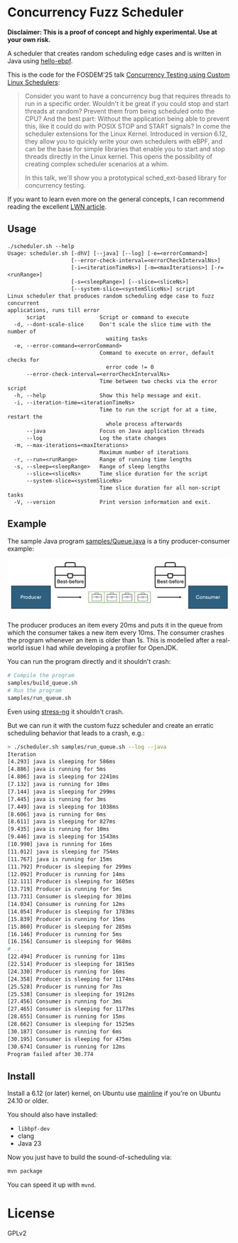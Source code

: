 Concurrency Fuzz Scheduler
===========

__Disclaimer: This is a proof of concept and highly experimental. Use at your own risk.__

A scheduler that creates random scheduling edge cases and is written in Java using [hello-ebpf](https://github.com/parttimenerd/hello-ebpf).

This is the code for the FOSDEM'25 talk [Concurrency Testing using Custom Linux Schedulers](https://fosdem.org/2025/schedule/event/fosdem-2025-4489-concurrency-testing-using-custom-linux-schedulers/):

> Consider you want to have a concurrency bug that requires threads to run in a specific order.
> Wouldn't it be great if you could stop and start threads at random? Prevent them from being
> scheduled onto the CPU? And the best part: Without the application being able to prevent this,
> like it could do with POSIX STOP and START signals? In come the scheduler extensions for the Linux Kernel.
> Introduced in version 6.12, they allow you to quickly write your own schedulers with eBPF,
> and can be the base for simple libraries that enable you to start and stop threads directly in the Linux kernel.
> This opens the possibility of creating complex scheduler scenarios at a whim.
>
> In this talk, we'll show you a prototypical sched_ext-based library for concurrency testing.

If you want to learn even more on the general concepts, I can recommend reading the excellent [LWN article](https://lwn.net/SubscriberLink/1007689/922423e440f5e68a/).

## Usage

```
./scheduler.sh --help
Usage: scheduler.sh [-dhV] [--java] [--log] [-e=<errorCommand>]
                    [--error-check-interval=<errorCheckIntervalNs>]
                    [-i=<iterationTimeNs>] [-m=<maxIterations>] [-r=<runRange>]
                    [-s=<sleepRange>] [--slice=<sliceNs>]
                    [--system-slice=<systemSliceNs>] script
Linux scheduler that produces random scheduling edge case to fuzz concurrent
applications, runs till error
      script                 Script or command to execute
  -d, --dont-scale-slice     Don't scale the slice time with the number of
                               waiting tasks
  -e, --error-command=<errorCommand>
                             Command to execute on error, default checks for
                               error code != 0
      --error-check-interval=<errorCheckIntervalNs>
                             Time between two checks via the error script
  -h, --help                 Show this help message and exit.
  -i, --iteration-time=<iterationTimeNs>
                             Time to run the script for at a time, restart the
                               whole process afterwards
      --java                 Focus on Java application threads
      --log                  Log the state changes
  -m, --max-iterations=<maxIterations>
                             Maximum number of iterations
  -r, --run=<runRange>       Range of running time lengths
  -s, --sleep=<sleepRange>   Range of sleep lengths
      --slice=<sliceNs>      Time slice duration for the script
      --system-slice=<systemSliceNs>
                             Time slice duration for all non-script tasks
  -V, --version              Print version information and exit.
```

## Example

The sample Java program [samples/Queue.java](samples/Queue.java) is a tiny producer-consumer example:

![Visualization of the Queue.java program](img/queue_sample.png)

The producer produces an item every 20ms and puts it in the queue from which the consumer takes a new item every 10ms.
The consumer crashes the program whenever an item is older than 1s. This is modelled after a real-world issue
I had while developing a profiler for OpenJDK.

You can run the program directly and it shouldn't crash:

```sh
# Compile the program
samples/build_queue.sh
# Run the program
samples/run_queue.sh
```

Even using [stress-ng](https://github.com/ColinIanKing/stress-ng) it shouldn't crash.

But we can run it with the custom fuzz scheduler and create an erratic scheduling behavior that leads to a crash, e.g.:

```sh
> ./scheduler.sh samples/run_queue.sh --log --java
Iteration
[4.293] java is sleeping for 586ms
[4.886] java is running for 5ms
[4.886] java is sleeping for 2241ms
[7.132] java is running for 10ms
[7.144] java is sleeping for 299ms
[7.445] java is running for 3ms
[7.449] java is sleeping for 1038ms
[8.606] java is running for 6ms
[8.611] java is sleeping for 827ms
[9.435] java is running for 10ms
[9.446] java is sleeping for 1543ms
[10.990] java is running for 16ms
[11.012] java is sleeping for 754ms
[11.767] java is running for 15ms
[11.792] Producer is sleeping for 299ms
[12.092] Producer is running for 14ms
[12.111] Producer is sleeping for 1605ms
[13.719] Producer is running for 5ms
[13.731] Consumer is sleeping for 301ms
[14.034] Consumer is running for 12ms
[14.054] Producer is sleeping for 1783ms
[15.839] Producer is running for 15ms
[15.860] Producer is sleeping for 285ms
[16.146] Producer is running for 5ms
[16.156] Consumer is sleeping for 968ms
# ...
[22.494] Producer is running for 11ms
[22.514] Producer is sleeping for 1815ms
[24.330] Producer is running for 16ms
[24.358] Producer is sleeping for 1174ms
[25.528] Producer is running for 7ms
[25.538] Consumer is sleeping for 1912ms
[27.456] Consumer is running for 3ms
[27.465] Consumer is sleeping for 1177ms
[28.655] Consumer is running for 15ms
[28.662] Consumer is sleeping for 1525ms
[30.187] Consumer is running for 6ms
[30.195] Consumer is sleeping for 475ms
[30.674] Consumer is running for 12ms
Program failed after 30.774
```

## Install

Install a 6.12 (or later) kernel, on Ubuntu use [mainline](https://github.com/bkw777/mainline) if you're on Ubuntu 24.10 or older.

You should also have installed:

- `libbpf-dev`
- clang
- Java 23

Now you just have to build the sound-of-scheduling via:

```sh
mvn package
```

You can speed it up with `mvnd`.

License
=======
GPLv2
